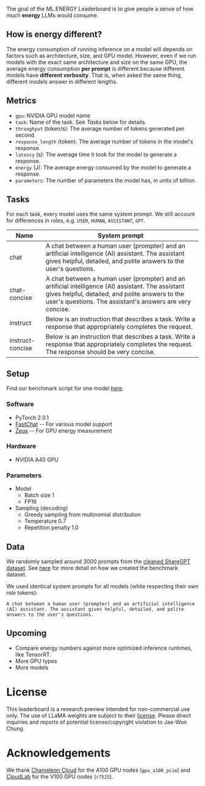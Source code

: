 The goal of the ML.ENERGY Leaderboard is to give people a sense of how much **energy** LLMs would consume.

## How is energy different?

The energy consumption of running inference on a model will depends on factors such as architecture, size, and GPU model.
However, even if we run models with the exact same architecture and size on the same GPU, the average energy consumption **per prompt** is different because different models have **different verbosity**.
That is, when asked the same thing, different models answer in different lengths.

## Metrics

- `gpu`: NVIDIA GPU model name
- `task`: Name of the task. See *Tasks* below for details.
- `throughput` (token/s): The average number of tokens generated per second.
- `response_length` (token): The average number of tokens in the model's response.
- `latency` (s): The average time it took for the model to generate a response.
- `energy` (J): The average energy consumed by the model to generate a response.
- `parameters`: The number of parameters the model has, in units of billion.

## Tasks

For each task, every model uses the same system prompt. We still account for differences in roles, e.g. `USER`, `HUMAN`, `ASSISTANT`, `GPT`.

| Name | System prompt |
|--|--|
| chat | A chat between a human user (prompter) and an artificial intelligence (AI) assistant. The assistant gives helpful, detailed, and polite answers to the user's questions. |
| chat-concise | A chat between a human user (prompter) and an artificial intelligence (AI) assistant. The assistant gives helpful, detailed, and polite answers to the user's questions. The assistant's answers are very concise. |
| instruct | Below is an instruction that describes a task. Write a response that appropriately completes the request. |
| instruct-concise | Below is an instruction that describes a task. Write a response that appropriately completes the request. The response should be very concise. |

## Setup

Find our benchmark script for one model [here](https://github.com/ml-energy/leaderboard/blob/master/benchmark.py).

### Software

- PyTorch 2.0.1
- [FastChat](https://github.com/lm-sys/fastchat) -- For various model support
- [Zeus](https://ml.energy/zeus) -- For GPU energy measurement

### Hardware

- NVIDIA A40 GPU

### Parameters

- Model
  - Batch size 1
  - FP16
- Sampling (decoding)
  - Greedy sampling from multinomial distribution
  - Temperature 0.7
  - Repetition penalty 1.0

## Data

We randomly sampled around 3000 prompts from the [cleaned ShareGPT dataset](https://huggingface.co/datasets/anon8231489123/ShareGPT_Vicuna_unfiltered).
See [here](https://github.com/ml-energy/leaderboard/tree/master/sharegpt) for more detail on how we created the benchmark dataset.

We used identical system prompts for all models (while respecting their own *role* tokens):
```
A chat between a human user (prompter) and an artificial intelligence (AI) assistant. The assistant gives helpful, detailed, and polite answers to the user's questions.
```

## Upcoming

- Compare energy numbers against more optimized inference runtimes, like TensorRT.
- More GPU types
- More models

# License

This leaderboard is a research preview intended for non-commercial use only.
The use of LLaMA weights are subject to their [license](https://github.com/facebookresearch/llama/blob/main/MODEL_CARD.md).
Please direct inquiries and reports of potential license/copyright violation to Jae-Won Chung.

# Acknowledgements

We thank [Chameleon Cloud](https://www.chameleoncloud.org/) for the A100 GPU nodes (`gpu_a100_pcie`) and [CloudLab](https://cloudlab.us/) for the V100 GPU nodes (`r7525`).
